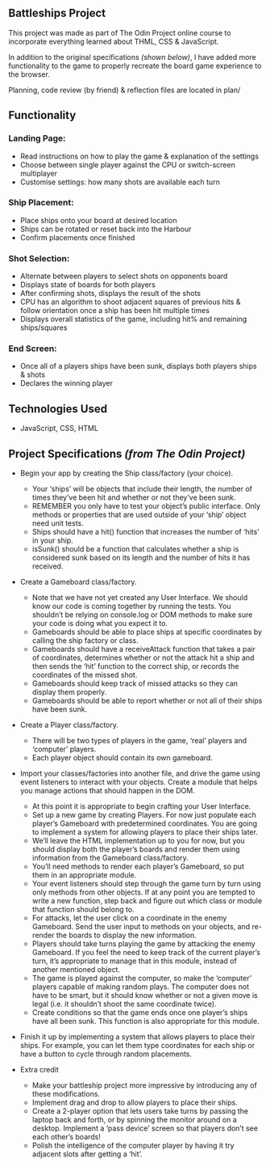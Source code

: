 ## **Battleships Project**

This project was made as part of The Odin Project online course to incorporate everything learned about THML, CSS & JavaScript.

In addition to the original specifications _(shown below)_, I have added more functionality to the game to properly recreate the board game experience to the browser.

Planning, code review (by friend) & reflection files are located in plan/

## **Functionality**

### Landing Page:

- Read instructions on how to play the game & explanation of the settings
- Choose between single player against the CPU or switch-screen multiplayer
- Customise settings: how many shots are available each turn

### Ship Placement:

- Place ships onto your board at desired location
- Ships can be rotated or reset back into the Harbour
- Confirm placements once finished

### Shot Selection:

- Alternate between players to select shots on opponents board
- Displays state of boards for both players
- After confirming shots, displays the result of the shots
- CPU has an algorithm to shoot adjacent squares of previous hits & follow orientation once a ship has been hit multiple times
- Displays overall statistics of the game, including hit% and remaining ships/squares

### End Screen:

- Once all of a players ships have been sunk, displays both players ships & shots
- Declares the winning player

## **Technologies Used**

- JavaScript, CSS, HTML

## **Project Specifications** _(from The Odin Project)_

- Begin your app by creating the Ship class/factory (your choice).

  - Your ‘ships’ will be objects that include their length, the number of times they’ve been hit and whether or not they’ve been sunk.
  - REMEMBER you only have to test your object’s public interface. Only methods or properties that are used outside of your ‘ship’ object need unit tests.
  - Ships should have a hit() function that increases the number of ‘hits’ in your ship.
  - isSunk() should be a function that calculates whether a ship is considered sunk based on its length and the number of hits it has received.

- Create a Gameboard class/factory.

  - Note that we have not yet created any User Interface. We should know our code is coming together by running the tests. You shouldn’t be relying on console.log or DOM methods to make sure your code is doing what you expect it to.
  - Gameboards should be able to place ships at specific coordinates by calling the ship factory or class.
  - Gameboards should have a receiveAttack function that takes a pair of coordinates, determines whether or not the attack hit a ship and then sends the ‘hit’ function to the correct ship, or records the coordinates of the missed shot.
  - Gameboards should keep track of missed attacks so they can display them properly.
  - Gameboards should be able to report whether or not all of their ships have been sunk.

- Create a Player class/factory.

  - There will be two types of players in the game, ‘real’ players and ‘computer’ players.
  - Each player object should contain its own gameboard.

- Import your classes/factories into another file, and drive the game using event listeners to interact with your objects. Create a module that helps you manage actions that should happen in the DOM.

  - At this point it is appropriate to begin crafting your User Interface.
  - Set up a new game by creating Players. For now just populate each player’s Gameboard with predetermined coordinates. You are going to implement a system for allowing players to place their ships later.
  - We’ll leave the HTML implementation up to you for now, but you should display both the player’s boards and render them using information from the Gameboard class/factory.
  - You’ll need methods to render each player’s Gameboard, so put them in an appropriate module.
  - Your event listeners should step through the game turn by turn using only methods from other objects. If at any point you are tempted to write a new function, step back and figure out which class or module that function should belong to.
  - For attacks, let the user click on a coordinate in the enemy Gameboard. Send the user input to methods on your objects, and re-render the boards to display the new information.
  - Players should take turns playing the game by attacking the enemy Gameboard. If you feel the need to keep track of the current player’s turn, it’s appropriate to manage that in this module, instead of another mentioned object.
  - The game is played against the computer, so make the ‘computer’ players capable of making random plays. The computer does not have to be smart, but it should know whether or not a given move is legal (i.e. it shouldn’t shoot the same coordinate twice).
  - Create conditions so that the game ends once one player’s ships have all been sunk. This function is also appropriate for this module.

- Finish it up by implementing a system that allows players to place their ships. For example, you can let them type coordinates for each ship or have a button to cycle through random placements.

- Extra credit
  - Make your battleship project more impressive by introducing any of these modifications.
  - Implement drag and drop to allow players to place their ships.
  - Create a 2-player option that lets users take turns by passing the laptop back and forth, or by spinning the monitor around on a desktop. Implement a ‘pass device’ screen so that players don’t see each other’s boards!
  - Polish the intelligence of the computer player by having it try adjacent slots after getting a ‘hit’.
